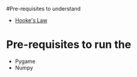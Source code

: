 #Pre-requisites to understand
- [Hooke's Law](https://en.wikipedia.org/wiki/Hooke%27s_law)
# Pre-requisites to run the 
- Pygame
- Numpy